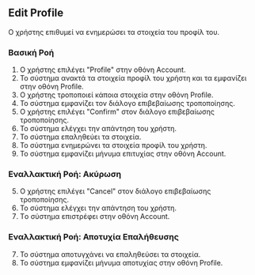 ## Edit Profile

Ο χρήστης επιθυμεί να ενημερώσει τα στοιχεία του προφίλ του.

### Βασική Ροή

1. Ο χρήστης επιλέγει "Profile" στην οθόνη Account.
2. Το σύστημα ανακτά τα στοιχεία προφίλ του χρήστη και τα εμφανίζει στην οθόνη Profile.
3. Ο χρήστης τροποποιεί κάποια στοιχεία στην οθόνη Profile.
4. Το σύστημα εμφανίζει τον διάλογο επιβεβαίωσης τροποποίησης.
5. Ο χρήστης επιλέγει "Confirm" στον διάλογο επιβεβαίωσης τροποποίησης.
6. Το σύστημα ελέγχει την απάντηση του χρήστη.
7. Το σύστημα επαληθεύει τα στοιχεία.
8. To σύστημα ενημερώνει τα στοιχεία προφίλ του χρήστη.
9. Το σύστημα εμφανίζει μήνυμα επιτυχίας στην οθόνη Account.

### Εναλλακτική Ροή: Ακύρωση

5. Ο χρήστης επιλέγει "Cancel" στον διάλογο επιβεβαίωσης τροποποίησης.
6. Το σύστημα ελέγχει την απάντηση του χρήστη.
7. Τo σύστημα επιστρέφει στην οθόνη Account.

### Εναλλακτική Ροή: Αποτυχία Επαλήθευσης

7. Το σύστημα αποτυγχάνει να επαληθεύσει τα στοιχεία.
8. Το σύστημα εμφανίζει μήνυμα αποτυχίας στην οθόνη Profile.

